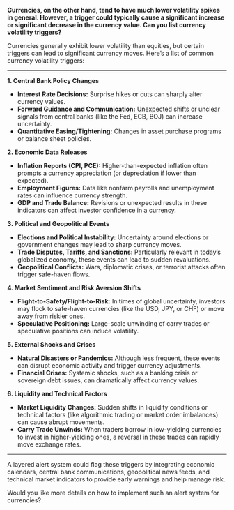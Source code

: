 **Currencies, on the other hand, tend to have much lower volatility spikes in general. However, a trigger could typically cause a significant increase or significant decrease in the currency value. Can you list currency volatility triggers?**

Currencies generally exhibit lower volatility than equities, but certain triggers can lead to significant currency moves. Here’s a list of common currency volatility triggers:

---

**1. Central Bank Policy Changes**  
- **Interest Rate Decisions:** Surprise hikes or cuts can sharply alter currency values.  
- **Forward Guidance and Communication:** Unexpected shifts or unclear signals from central banks (like the Fed, ECB, BOJ) can increase uncertainty.  
- **Quantitative Easing/Tightening:** Changes in asset purchase programs or balance sheet policies.

**2. Economic Data Releases**  
- **Inflation Reports (CPI, PCE):** Higher-than-expected inflation often prompts a currency appreciation (or depreciation if lower than expected).  
- **Employment Figures:** Data like nonfarm payrolls and unemployment rates can influence currency strength.  
- **GDP and Trade Balance:** Revisions or unexpected results in these indicators can affect investor confidence in a currency.

**3. Political and Geopolitical Events**  
- **Elections and Political Instability:** Uncertainty around elections or government changes may lead to sharp currency moves.  
- **Trade Disputes, Tariffs, and Sanctions:** Particularly relevant in today’s globalized economy, these events can lead to sudden revaluations.  
- **Geopolitical Conflicts:** Wars, diplomatic crises, or terrorist attacks often trigger safe-haven flows.

**4. Market Sentiment and Risk Aversion Shifts**  
- **Flight-to-Safety/Flight-to-Risk:** In times of global uncertainty, investors may flock to safe-haven currencies (like the USD, JPY, or CHF) or move away from riskier ones.  
- **Speculative Positioning:** Large-scale unwinding of carry trades or speculative positions can induce volatility.

**5. External Shocks and Crises**  
- **Natural Disasters or Pandemics:** Although less frequent, these events can disrupt economic activity and trigger currency adjustments.  
- **Financial Crises:** Systemic shocks, such as a banking crisis or sovereign debt issues, can dramatically affect currency values.

**6. Liquidity and Technical Factors**  
- **Market Liquidity Changes:** Sudden shifts in liquidity conditions or technical factors (like algorithmic trading or market order imbalances) can cause abrupt movements.  
- **Carry Trade Unwinds:** When traders borrow in low-yielding currencies to invest in higher-yielding ones, a reversal in these trades can rapidly move exchange rates.

---

A layered alert system could flag these triggers by integrating economic calendars, central bank communications, geopolitical news feeds, and technical market indicators to provide early warnings and help manage risk.

Would you like more details on how to implement such an alert system for currencies?